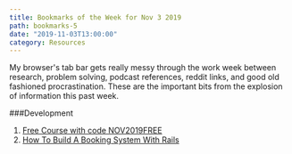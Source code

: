 ```yaml
---
title: Bookmarks of the Week for Nov 3 2019
path: bookmarks-5
date: "2019-11-03T13:00:00"
category: Resources
---
```

My browser's tab bar gets really messy through the work week between research, problem solving, podcast references, reddit links, and good old fashioned procrastination. These are the important bits from the explosion of information this past week.

###Development
1. [Free Course with code NOV2019FREE](https://www.udemy.com/course/automate/)
1. [How To Build A Booking System With Rails](https://medium.com/@TressaSanders/how-to-build-a-booking-system-with-ruby-on-rails-part-1-d9d57ed94d32)
